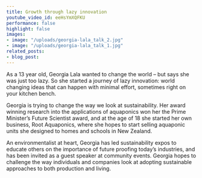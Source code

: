 ```yaml
---
title: Growth through lazy innovation
youtube_video_id: eeHsYmXQFKU
performance: false
highlight: false
images:
- image: "/uploads/georgia-lala_talk_2.jpg"
- image: "/uploads/georgia-lala_talk_1.jpg"
related_posts:
- blog_post: 
---
```


As a 13 year old, Georgia Lala wanted to change the world – but says she was just too lazy. So she started a journey of lazy innovation: world changing ideas that can happen with minimal effort, sometimes right on your kitchen bench.

Georgia is trying to change the way we look at sustainability. Her award winning research into the applications of aquaponics won her the Prime Minister’s Future Scientist award, and at the age of 18 she started her own business, Root Aquaponics, where she hopes to start selling aquaponic units she designed to homes and schools in New Zealand.

An environmentalist at heart, Georgia has led sustainability expos to educate others on the importance of future proofing today’s industries, and has been invited as a guest speaker at community events. Georgia hopes to challenge the way individuals and companies look at adopting sustainable approaches to both production and living.
